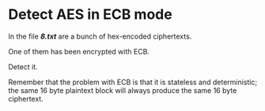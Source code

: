 Detect AES in ECB mode
==========================
In the file ***8.txt*** are a bunch of hex-encoded ciphertexts.

One of them has been encrypted with ECB.

Detect it.

Remember that the problem with ECB is that it is stateless and deterministic;
the same 16 byte plaintext block will always produce the same 16 byte ciphertext.
